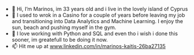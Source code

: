 - 👋 Hi, I’m Marinos, im 33 years old and i live in the lovely island of Cyprus
- 👀 I used to wrok in a Casino for a couple of years before leaving my job and transitioning into Data Analytics and Machine Learning. I enjoy the sun, beach and pushing myself in the gym.
- 🌱 I love working with Python and SQL and even tho i wish i done this sooner, im greatefull to be doing it now.
- 📫 Hit me up at www.linkedin.com/in/marinos-kaitis-26ba27135

<!---
marinos32/marinos32 is a ✨ special ✨ repository because its `README.md` (this file) appears on your GitHub profile.
You can click the Preview link to take a look at your changes.
--->
